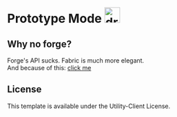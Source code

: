 # Prototype Mode <img src="https://www.gamingcraft.de/res/protomod.png" alt="drawing" width="36"/>

## Why no forge?
Forge's API sucks. Fabric is much more elegant.<br>
And because of this: [click me](https://gist.github.com/The-Fireplace/d092f25e892a46902ecdec68dee2b938)

## License
This template is available under the Utility-Client License.
